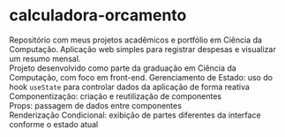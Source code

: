 # calculadora-orcamento
Repositório com meus projetos acadêmicos e portfólio em Ciência da Computação.
Aplicação web simples para registrar despesas e visualizar um resumo mensal.  
Projeto desenvolvido como parte da graduação em Ciência da Computação, com foco em front-end.
Gerenciamento de Estado: uso do hook `useState` para controlar dados da aplicação de forma reativa  
Componentização: criação e reutilização de componentes  
Props: passagem de dados entre componentes  
Renderização Condicional: exibição de partes diferentes da interface conforme o estado atual
